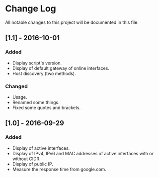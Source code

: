 # Change Log
All notable changes to this project will be documented in this file.

## [1.1] - 2016-10-01
### Added
- Display script's version.
- Display of default gateway of online interfaces.
- Host discovery (two methods).
### Changed
- Usage.
- Renamed some things.
- Fixed some quotes and brackets.

## [1.0] - 2016-09-29
### Added
- Display of active interfaces.
- Display of IPv4, IPv6 and MAC addresses of active interfaces with or without CIDR.
- Display of public IP.
- Measure the response time from google.com.
